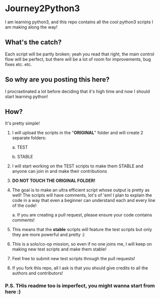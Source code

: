 # Journey2Python3
I am learning python3, and this repo contains all the cool python3 scripts I am making along the way!

## What's the catch?
Each script will be partly broken; yeah you read that right, the main control flow will be perfect, but there will be a lot of room for improvements, bug fixes etc. etc.

## So why are you posting this here?
I procrastinated a lot before deciding that it's high time and now I should start learning python!

## How?

It's pretty simple!

1. I will upload the scripts in the "**ORIGINAL**" folder and will create 2 separate folders:
    
    a. TEST
    
    b. STABLE
 
2. I will start working on the TEST scripts to make them STABLE and anyone can join in and make their contributions
3. **DO NOT TOUCH THE ORIGINAL FOLDER!**
4. The goal is to make an ultra efficient script whose output is pretty as well! The scripts will have comments, lot's of 'em! I plan to explain the code in a way that even a beginner can understand each and every line of the code!

      a. If you are creating a pull request, please ensure your code contains comments!
5. This means that the **stable** scripts will feature the test scripts but only they are more powerful and pretty :)
6. This is a solo/co-op mission, so even if no one joins me, I will keep on making new test scripts and make them stable!
7. Feel free to submit new test scripts through the pull requests!
8. If you fork this repo, all I ask is that you should give credits to all the authors and contributors!


### P.S. THis readme too is imperfect, you might wanna start from here :)
